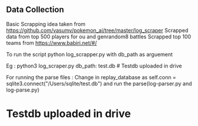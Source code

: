 ## Data Collection

 Basic Scrapping idea taken from https://github.com/vasumv/pokemon_ai/tree/master/log_scraper 
 Scrapped data from top 500 players for ou and genrandom8 battles 
 Scrapped top 100 teams from https://www.babiri.net/#/ 

 To run the script python log_scrapper.py with db_path as arguement
 
 Eg : python3 log_scraper.py  db_path: test.db # Testdb uploaded in drive 
 
 For running the parse files : 
 Change in replay_database  as self.conn = sqlite3.connect("/Users/sqlite/test.db") and run the parse(log-parser.py and log-parse.py)
 # Testdb uploaded in drive
 
